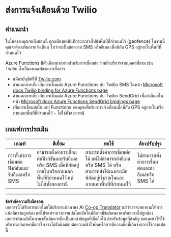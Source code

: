 <!--
CO_OP_TRANSLATOR_METADATA:
{
  "original_hash": "5cb65a6ec4387ed177e145347e8e308e",
  "translation_date": "2025-08-27T20:55:45+00:00",
  "source_file": "3-transport/lessons/4-geofences/assignment.md",
  "language_code": "th"
}
-->
# ส่งการแจ้งเตือนด้วย Twilio

## คำแนะนำ

ในโค้ดของคุณจนถึงตอนนี้ คุณเพียงแค่บันทึกระยะทางไปยังพื้นที่ที่กำหนดไว้ (geofence) ในงานนี้ คุณจะต้องเพิ่มการแจ้งเตือน ไม่ว่าจะเป็นข้อความ SMS หรืออีเมล เมื่อพิกัด GPS อยู่ภายในพื้นที่ที่กำหนดไว้

Azure Functions มีตัวเลือกมากมายสำหรับการเชื่อมต่อ รวมถึงบริการจากบุคคลที่สาม เช่น Twilio ซึ่งเป็นแพลตฟอร์มการสื่อสาร

* สมัครบัญชีฟรีที่ [Twilio.com](https://www.twilio.com)
* อ่านเอกสารเกี่ยวกับการเชื่อมต่อ Azure Functions กับ Twilio SMS ในหน้า [Microsoft docs Twilio binding for Azure Functions page](https://docs.microsoft.com/azure/azure-functions/functions-bindings-twilio?WT.mc_id=academic-17441-jabenn&tabs=python)
* อ่านเอกสารเกี่ยวกับการเชื่อมต่อ Azure Functions กับ Twilio SendGrid เพื่อส่งอีเมลในหน้า [Microsoft docs Azure Functions SendGrid bindings page](https://docs.microsoft.com/azure/azure-functions/functions-bindings-sendgrid?WT.mc_id=academic-17441-jabenn&tabs=python)
* เพิ่มการเชื่อมต่อในแอป Functions ของคุณเพื่อรับการแจ้งเตือนเมื่อพิกัด GPS อยู่ภายในหรือภายนอกพื้นที่ที่กำหนดไว้ - ไม่ใช่ทั้งสองกรณี

## เกณฑ์การประเมิน

| เกณฑ์ | ดีเยี่ยม | พอใช้ | ต้องปรับปรุง |
| ------ | -------- | ------ | ------------ |
| การตั้งค่าการเชื่อมต่อฟังก์ชันและรับอีเมลหรือ SMS | สามารถตั้งค่าการเชื่อมต่อฟังก์ชันและรับอีเมลหรือ SMS เมื่อพิกัดอยู่ภายในหรือภายนอกพื้นที่ที่กำหนดไว้ แต่ไม่ใช่ทั้งสองกรณี | สามารถตั้งค่าการเชื่อมต่อได้ แต่ไม่สามารถส่งอีเมลหรือ SMS ได้ หรือสามารถส่งได้เฉพาะเมื่อพิกัดอยู่ทั้งภายในและภายนอกพื้นที่ที่กำหนดไว้ | ไม่สามารถตั้งค่าการเชื่อมต่อและส่งอีเมลหรือ SMS ได้ |

---

**ข้อจำกัดความรับผิดชอบ**:  
เอกสารนี้ได้รับการแปลโดยใช้บริการแปลภาษา AI [Co-op Translator](https://github.com/Azure/co-op-translator) แม้ว่าเราจะพยายามให้การแปลมีความถูกต้อง แต่โปรดทราบว่าการแปลโดยอัตโนมัติอาจมีข้อผิดพลาดหรือความไม่ถูกต้อง เอกสารต้นฉบับในภาษาดั้งเดิมควรถือเป็นแหล่งข้อมูลที่เชื่อถือได้ สำหรับข้อมูลที่สำคัญ ขอแนะนำให้ใช้บริการแปลภาษามืออาชีพ เราไม่รับผิดชอบต่อความเข้าใจผิดหรือการตีความผิดที่เกิดจากการใช้การแปลนี้
